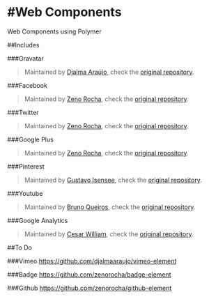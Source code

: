 #Web Components
==============

Web Components using Polymer

##Includes

###Gravatar
> Maintained by [Djalma Araújo](https://github.com/djalmaaraujo), check the  [original repository](https://github.com/djalmaaraujo/gravatar-element).

###Facebook
> Maintained by [Zeno Rocha](https://github.com/zenorocha), check the  [original repository](https://github.com/zenorocha/facebook-element).

###Twitter
> Maintained by [Zeno Rocha](https://github.com/zenorocha), check the  [original repository](https://github.com/zenorocha/twitter-element).

###Google Plus
> Maintained by [Zeno Rocha](https://github.com/zenorocha), check the  [original repository](https://github.com/zenorocha/gplus-element).

###Pinterest
> Maintained by [Gustavo Isensee](https://github.com/gustavoisensee), check the  [original repository](https://github.com/gustavoisensee/pinterest-element).

###Youtube
> Maintained by [Bruno Queiros](https://github.com/brunoqueiros), check the  [original repository](https://github.com/brunoqueiros/youtube-element).

###Google Analytics
> Maintained by [Cesar William](https://github.com/cesarwbr), check the  [original repository](https://github.com/cesarwbr/google-analytics-element).

##To Do 

###Vimeo
https://github.com/djalmaaraujo/vimeo-element

###Badge
https://github.com/zenorocha/badge-element

###Github
https://github.com/zenorocha/github-element





